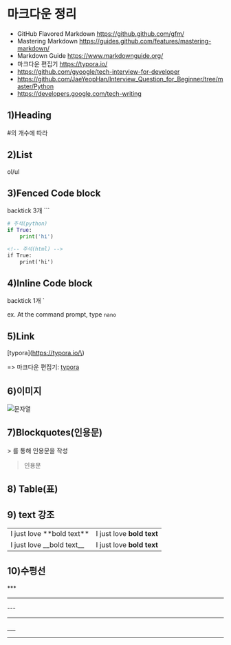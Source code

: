 # 마크다운 정리

- GitHub Flavored Markdown https://github.github.com/gfm/
- Mastering Markdown https://guides.github.com/features/mastering-markdown/
- Markdown Guide https://www.markdownguide.org/
- 마크다운 편집기 https://typora.io/
- https://github.com/gyoogle/tech-interview-for-developer
- https://github.com/JaeYeopHan/Interview_Question_for_Beginner/tree/master/Python
- https://developers.google.com/tech-writing



## 1)Heading

\#의 개수에 따라



## 2)List

ol/ul



## 3)Fenced Code block

backtick 3개 \```

```python
# 주석(python)
if True:
    print('hi')
```

```html
<!-- 주석(html) -->
if True:
	print('hi')
```



## 4)Inline Code block

backtick 1개 \`

ex. At the command prompt, type `nano`



## 5)Link

\[typora\]\(https://typora.io/\)

=> 마크다운 편집기: [typora](https://typora.io/)



## 6)이미지

![문자열](url)



## 7)Blockquotes(인용문)

\> 를 통해 인용문을 작성

> 인용문



## 8) Table(표)

## 9) text 강조

|                               |                           |
| ----------------------------- | ------------------------- |
| I just love \*\*bold text\*\* | I just love __bold text__ |
| I just love \_\_bold text\_\_ | I just love **bold text** |



## 10)수평선

\*\*\*

***

\-\-\-

---

\_\_\_

___

